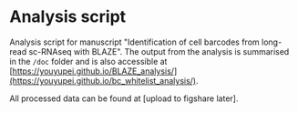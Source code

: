 # Analysis script
Analysis script for manuscript "Identification of cell barcodes from long-read sc-RNAseq with BLAZE". The output from the analysis is summarised in the `/doc` folder and is also accessible at [https://youyupei.github.io/BLAZE_analysis/](https://youyupei.github.io/bc_whitelist_analysis/).

All processed data can be found at [upload to figshare later].
